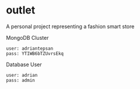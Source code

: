 # outlet
A personal project representing a fashion smart store

MongoDB Cluster

    user: adriantepsan
    pass: YTIWB6bTZUvrsEkq

Database User

    user: adrian
    pass: admin
